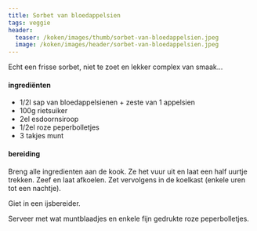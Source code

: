 ```yaml
---
title: Sorbet van bloedappelsien
tags: veggie
header:
  teaser: /koken/images/thumb/sorbet-van-bloedappelsien.jpeg
  image: /koken/images/header/sorbet-van-bloedappelsien.jpeg
---
```


Echt een frisse sorbet, niet te zoet en lekker complex van smaak... 

#### ingrediënten

* 1/2l sap van bloedappelsienen + zeste van 1 appelsien
* 100g rietsuiker
* 2el esdoornsiroop
* 1/2el roze peperbolletjes
* 3 takjes munt

####  bereiding 

Breng alle ingredienten aan de kook. Ze het vuur uit en laat een half uurtje trekken. Zeef en laat afkoelen. Zet vervolgens in de koelkast (enkele uren tot een nachtje).

Giet in een ijsbereider.

Serveer met wat muntblaadjes en enkele fijn gedrukte roze peperbolletjes.
